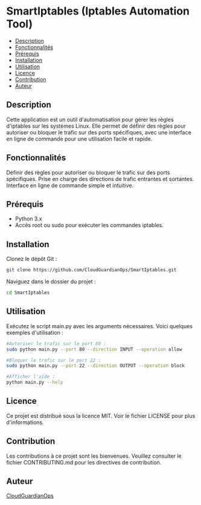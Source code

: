 # SmartIptables (Iptables Automation Tool)

- [Description](#description)
- [Fonctionnalités](#fonctionnalités)
- [Prérequis](#prérequis)
- [Installation](#installation)
- [Utilisation](#utilisation)
- [Licence](#licence)
- [Contribution](#contribution)
- [Auteur](#auteur)

## Description
Cette application est un outil d'automatisation pour gérer les règles d'iptables sur les systèmes Linux. Elle permet de définir des règles pour autoriser ou bloquer le trafic sur des ports spécifiques, avec une interface en ligne de commande pour une utilisation facile et rapide.

## Fonctionnalités
Définir des règles pour autoriser ou bloquer le trafic sur des ports spécifiques.
Prise en charge des directions de trafic entrantes et sortantes.
Interface en ligne de commande simple et intuitive.

## Prérequis
* Python 3.x<br>
* Accès root ou sudo pour exécuter les commandes iptables.

## Installation
Clonez le dépôt Git :

```bash
git clone https://github.com/CloudGuardianOps/SmartIptables.git
```
Naviguez dans le dossier du projet :

```bash
cd SmartIptables
```

## Utilisation
Exécutez le script main.py avec les arguments nécessaires. Voici quelques exemples d'utilisation :

```bash
#Autoriser le trafic sur le port 80 :
sudo python main.py --port 80 --direction INPUT --operation allow

#Bloquer le trafic sur le port 22 :
sudo python main.py --port 22 --direction OUTPUT --operation block

#Afficher l'aide :
python main.py --help
```

## Licence
Ce projet est distribué sous la licence MIT. Voir le fichier LICENSE pour plus d'informations.

## Contribution
Les contributions à ce projet sont les bienvenues. Veuillez consulter le fichier CONTRIBUTING.md pour les directives de contribution.

## Auteur
[CloudGuardianOps](hamza.mouadden@teluq.ca)
